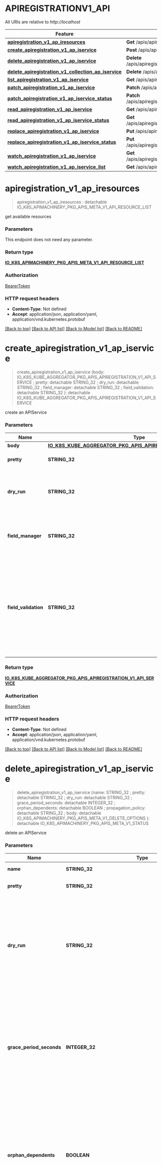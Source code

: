 # APIREGISTRATIONV1_API

All URIs are relative to *http://localhost*

Feature | HTTP request | Description
------------- | ------------- | -------------
[**apiregistration_v1_ap_iresources**](APIREGISTRATIONV1_API.md#apiregistration_v1_ap_iresources) | **Get** /apis/apiregistration.k8s.io/v1/ | 
[**create_apiregistration_v1_ap_iservice**](APIREGISTRATIONV1_API.md#create_apiregistration_v1_ap_iservice) | **Post** /apis/apiregistration.k8s.io/v1/apiservices | 
[**delete_apiregistration_v1_ap_iservice**](APIREGISTRATIONV1_API.md#delete_apiregistration_v1_ap_iservice) | **Delete** /apis/apiregistration.k8s.io/v1/apiservices/{name} | 
[**delete_apiregistration_v1_collection_ap_iservice**](APIREGISTRATIONV1_API.md#delete_apiregistration_v1_collection_ap_iservice) | **Delete** /apis/apiregistration.k8s.io/v1/apiservices | 
[**list_apiregistration_v1_ap_iservice**](APIREGISTRATIONV1_API.md#list_apiregistration_v1_ap_iservice) | **Get** /apis/apiregistration.k8s.io/v1/apiservices | 
[**patch_apiregistration_v1_ap_iservice**](APIREGISTRATIONV1_API.md#patch_apiregistration_v1_ap_iservice) | **Patch** /apis/apiregistration.k8s.io/v1/apiservices/{name} | 
[**patch_apiregistration_v1_ap_iservice_status**](APIREGISTRATIONV1_API.md#patch_apiregistration_v1_ap_iservice_status) | **Patch** /apis/apiregistration.k8s.io/v1/apiservices/{name}/status | 
[**read_apiregistration_v1_ap_iservice**](APIREGISTRATIONV1_API.md#read_apiregistration_v1_ap_iservice) | **Get** /apis/apiregistration.k8s.io/v1/apiservices/{name} | 
[**read_apiregistration_v1_ap_iservice_status**](APIREGISTRATIONV1_API.md#read_apiregistration_v1_ap_iservice_status) | **Get** /apis/apiregistration.k8s.io/v1/apiservices/{name}/status | 
[**replace_apiregistration_v1_ap_iservice**](APIREGISTRATIONV1_API.md#replace_apiregistration_v1_ap_iservice) | **Put** /apis/apiregistration.k8s.io/v1/apiservices/{name} | 
[**replace_apiregistration_v1_ap_iservice_status**](APIREGISTRATIONV1_API.md#replace_apiregistration_v1_ap_iservice_status) | **Put** /apis/apiregistration.k8s.io/v1/apiservices/{name}/status | 
[**watch_apiregistration_v1_ap_iservice**](APIREGISTRATIONV1_API.md#watch_apiregistration_v1_ap_iservice) | **Get** /apis/apiregistration.k8s.io/v1/watch/apiservices/{name} | 
[**watch_apiregistration_v1_ap_iservice_list**](APIREGISTRATIONV1_API.md#watch_apiregistration_v1_ap_iservice_list) | **Get** /apis/apiregistration.k8s.io/v1/watch/apiservices | 


# **apiregistration_v1_ap_iresources**
> apiregistration_v1_ap_iresources : detachable IO_K8S_APIMACHINERY_PKG_APIS_META_V1_API_RESOURCE_LIST




get available resources


### Parameters
This endpoint does not need any parameter.

### Return type

[**IO_K8S_APIMACHINERY_PKG_APIS_META_V1_API_RESOURCE_LIST**](io.k8s.apimachinery.pkg.apis.meta.v1.APIResourceList.md)

### Authorization

[BearerToken](../README.md#BearerToken)

### HTTP request headers

 - **Content-Type**: Not defined
 - **Accept**: application/json, application/yaml, application/vnd.kubernetes.protobuf

[[Back to top]](#) [[Back to API list]](../README.md#documentation-for-api-endpoints) [[Back to Model list]](../README.md#documentation-for-models) [[Back to README]](../README.md)

# **create_apiregistration_v1_ap_iservice**
> create_apiregistration_v1_ap_iservice (body: IO_K8S_KUBE_AGGREGATOR_PKG_APIS_APIREGISTRATION_V1_API_SERVICE ; pretty:  detachable STRING_32 ; dry_run:  detachable STRING_32 ; field_manager:  detachable STRING_32 ; field_validation:  detachable STRING_32 ): detachable IO_K8S_KUBE_AGGREGATOR_PKG_APIS_APIREGISTRATION_V1_API_SERVICE




create an APIService


### Parameters

Name | Type | Description  | Notes
------------- | ------------- | ------------- | -------------
 **body** | [**IO_K8S_KUBE_AGGREGATOR_PKG_APIS_APIREGISTRATION_V1_API_SERVICE**](IO_K8S_KUBE_AGGREGATOR_PKG_APIS_APIREGISTRATION_V1_API_SERVICE.md)|  | 
 **pretty** | **STRING_32**| If &#39;true&#39;, then the output is pretty printed. | [optional] [default to null]
 **dry_run** | **STRING_32**| When present, indicates that modifications should not be persisted. An invalid or unrecognized dryRun directive will result in an error response and no further processing of the request. Valid values are: - All: all dry run stages will be processed | [optional] [default to null]
 **field_manager** | **STRING_32**| fieldManager is a name associated with the actor or entity that is making these changes. The value must be less than or 128 characters long, and only contain printable characters, as defined by https://golang.org/pkg/unicode/#IsPrint. | [optional] [default to null]
 **field_validation** | **STRING_32**| fieldValidation determines how the server should respond to unknown/duplicate fields in the object in the request. Introduced as alpha in 1.23, older servers or servers with the &#x60;ServerSideFieldValidation&#x60; feature disabled will discard valid values specified in  this param and not perform any server side field validation. Valid values are: - Ignore: ignores unknown/duplicate fields. - Warn: responds with a warning for each unknown/duplicate field, but successfully serves the request. - Strict: fails the request on unknown/duplicate fields. | [optional] [default to null]

### Return type

[**IO_K8S_KUBE_AGGREGATOR_PKG_APIS_APIREGISTRATION_V1_API_SERVICE**](io.k8s.kube-aggregator.pkg.apis.apiregistration.v1.APIService.md)

### Authorization

[BearerToken](../README.md#BearerToken)

### HTTP request headers

 - **Content-Type**: Not defined
 - **Accept**: application/json, application/yaml, application/vnd.kubernetes.protobuf

[[Back to top]](#) [[Back to API list]](../README.md#documentation-for-api-endpoints) [[Back to Model list]](../README.md#documentation-for-models) [[Back to README]](../README.md)

# **delete_apiregistration_v1_ap_iservice**
> delete_apiregistration_v1_ap_iservice (name: STRING_32 ; pretty:  detachable STRING_32 ; dry_run:  detachable STRING_32 ; grace_period_seconds:  detachable INTEGER_32 ; orphan_dependents:  detachable BOOLEAN ; propagation_policy:  detachable STRING_32 ; body:  detachable IO_K8S_APIMACHINERY_PKG_APIS_META_V1_DELETE_OPTIONS ): detachable IO_K8S_APIMACHINERY_PKG_APIS_META_V1_STATUS




delete an APIService


### Parameters

Name | Type | Description  | Notes
------------- | ------------- | ------------- | -------------
 **name** | **STRING_32**| name of the APIService | [default to null]
 **pretty** | **STRING_32**| If &#39;true&#39;, then the output is pretty printed. | [optional] [default to null]
 **dry_run** | **STRING_32**| When present, indicates that modifications should not be persisted. An invalid or unrecognized dryRun directive will result in an error response and no further processing of the request. Valid values are: - All: all dry run stages will be processed | [optional] [default to null]
 **grace_period_seconds** | **INTEGER_32**| The duration in seconds before the object should be deleted. Value must be non-negative integer. The value zero indicates delete immediately. If this value is nil, the default grace period for the specified type will be used. Defaults to a per object value if not specified. zero means delete immediately. | [optional] [default to null]
 **orphan_dependents** | **BOOLEAN**| Deprecated: please use the PropagationPolicy, this field will be deprecated in 1.7. Should the dependent objects be orphaned. If true/false, the \&quot;orphan\&quot; finalizer will be added to/removed from the object&#39;s finalizers list. Either this field or PropagationPolicy may be set, but not both. | [optional] [default to null]
 **propagation_policy** | **STRING_32**| Whether and how garbage collection will be performed. Either this field or OrphanDependents may be set, but not both. The default policy is decided by the existing finalizer set in the metadata.finalizers and the resource-specific default policy. Acceptable values are: &#39;Orphan&#39; - orphan the dependents; &#39;Background&#39; - allow the garbage collector to delete the dependents in the background; &#39;Foreground&#39; - a cascading policy that deletes all dependents in the foreground. | [optional] [default to null]
 **body** | [**IO_K8S_APIMACHINERY_PKG_APIS_META_V1_DELETE_OPTIONS**](IO_K8S_APIMACHINERY_PKG_APIS_META_V1_DELETE_OPTIONS.md)|  | [optional] 

### Return type

[**IO_K8S_APIMACHINERY_PKG_APIS_META_V1_STATUS**](io.k8s.apimachinery.pkg.apis.meta.v1.Status.md)

### Authorization

[BearerToken](../README.md#BearerToken)

### HTTP request headers

 - **Content-Type**: Not defined
 - **Accept**: application/json, application/yaml, application/vnd.kubernetes.protobuf

[[Back to top]](#) [[Back to API list]](../README.md#documentation-for-api-endpoints) [[Back to Model list]](../README.md#documentation-for-models) [[Back to README]](../README.md)

# **delete_apiregistration_v1_collection_ap_iservice**
> delete_apiregistration_v1_collection_ap_iservice (pretty:  detachable STRING_32 ; continue:  detachable STRING_32 ; dry_run:  detachable STRING_32 ; field_selector:  detachable STRING_32 ; grace_period_seconds:  detachable INTEGER_32 ; label_selector:  detachable STRING_32 ; limit:  detachable INTEGER_32 ; orphan_dependents:  detachable BOOLEAN ; propagation_policy:  detachable STRING_32 ; resource_version:  detachable STRING_32 ; resource_version_match:  detachable STRING_32 ; timeout_seconds:  detachable INTEGER_32 ; body:  detachable IO_K8S_APIMACHINERY_PKG_APIS_META_V1_DELETE_OPTIONS ): detachable IO_K8S_APIMACHINERY_PKG_APIS_META_V1_STATUS




delete collection of APIService


### Parameters

Name | Type | Description  | Notes
------------- | ------------- | ------------- | -------------
 **pretty** | **STRING_32**| If &#39;true&#39;, then the output is pretty printed. | [optional] [default to null]
 **continue** | **STRING_32**| The continue option should be set when retrieving more results from the server. Since this value is server defined, clients may only use the continue value from a previous query result with identical query parameters (except for the value of continue) and the server may reject a continue value it does not recognize. If the specified continue value is no longer valid whether due to expiration (generally five to fifteen minutes) or a configuration change on the server, the server will respond with a 410 ResourceExpired error together with a continue token. If the client needs a consistent list, it must restart their list without the continue field. Otherwise, the client may send another list request with the token received with the 410 error, the server will respond with a list starting from the next key, but from the latest snapshot, which is inconsistent from the previous list results - objects that are created, modified, or deleted after the first list request will be included in the response, as long as their keys are after the \&quot;next key\&quot;.  This field is not supported when watch is true. Clients may start a watch from the last resourceVersion value returned by the server and not miss any modifications. | [optional] [default to null]
 **dry_run** | **STRING_32**| When present, indicates that modifications should not be persisted. An invalid or unrecognized dryRun directive will result in an error response and no further processing of the request. Valid values are: - All: all dry run stages will be processed | [optional] [default to null]
 **field_selector** | **STRING_32**| A selector to restrict the list of returned objects by their fields. Defaults to everything. | [optional] [default to null]
 **grace_period_seconds** | **INTEGER_32**| The duration in seconds before the object should be deleted. Value must be non-negative integer. The value zero indicates delete immediately. If this value is nil, the default grace period for the specified type will be used. Defaults to a per object value if not specified. zero means delete immediately. | [optional] [default to null]
 **label_selector** | **STRING_32**| A selector to restrict the list of returned objects by their labels. Defaults to everything. | [optional] [default to null]
 **limit** | **INTEGER_32**| limit is a maximum number of responses to return for a list call. If more items exist, the server will set the &#x60;continue&#x60; field on the list metadata to a value that can be used with the same initial query to retrieve the next set of results. Setting a limit may return fewer than the requested amount of items (up to zero items) in the event all requested objects are filtered out and clients should only use the presence of the continue field to determine whether more results are available. Servers may choose not to support the limit argument and will return all of the available results. If limit is specified and the continue field is empty, clients may assume that no more results are available. This field is not supported if watch is true.  The server guarantees that the objects returned when using continue will be identical to issuing a single list call without a limit - that is, no objects created, modified, or deleted after the first request is issued will be included in any subsequent continued requests. This is sometimes referred to as a consistent snapshot, and ensures that a client that is using limit to receive smaller chunks of a very large result can ensure they see all possible objects. If objects are updated during a chunked list the version of the object that was present at the time the first list result was calculated is returned. | [optional] [default to null]
 **orphan_dependents** | **BOOLEAN**| Deprecated: please use the PropagationPolicy, this field will be deprecated in 1.7. Should the dependent objects be orphaned. If true/false, the \&quot;orphan\&quot; finalizer will be added to/removed from the object&#39;s finalizers list. Either this field or PropagationPolicy may be set, but not both. | [optional] [default to null]
 **propagation_policy** | **STRING_32**| Whether and how garbage collection will be performed. Either this field or OrphanDependents may be set, but not both. The default policy is decided by the existing finalizer set in the metadata.finalizers and the resource-specific default policy. Acceptable values are: &#39;Orphan&#39; - orphan the dependents; &#39;Background&#39; - allow the garbage collector to delete the dependents in the background; &#39;Foreground&#39; - a cascading policy that deletes all dependents in the foreground. | [optional] [default to null]
 **resource_version** | **STRING_32**| resourceVersion sets a constraint on what resource versions a request may be served from. See https://kubernetes.io/docs/reference/using-api/api-concepts/#resource-versions for details.  Defaults to unset | [optional] [default to null]
 **resource_version_match** | **STRING_32**| resourceVersionMatch determines how resourceVersion is applied to list calls. It is highly recommended that resourceVersionMatch be set for list calls where resourceVersion is set See https://kubernetes.io/docs/reference/using-api/api-concepts/#resource-versions for details.  Defaults to unset | [optional] [default to null]
 **timeout_seconds** | **INTEGER_32**| Timeout for the list/watch call. This limits the duration of the call, regardless of any activity or inactivity. | [optional] [default to null]
 **body** | [**IO_K8S_APIMACHINERY_PKG_APIS_META_V1_DELETE_OPTIONS**](IO_K8S_APIMACHINERY_PKG_APIS_META_V1_DELETE_OPTIONS.md)|  | [optional] 

### Return type

[**IO_K8S_APIMACHINERY_PKG_APIS_META_V1_STATUS**](io.k8s.apimachinery.pkg.apis.meta.v1.Status.md)

### Authorization

[BearerToken](../README.md#BearerToken)

### HTTP request headers

 - **Content-Type**: Not defined
 - **Accept**: application/json, application/yaml, application/vnd.kubernetes.protobuf

[[Back to top]](#) [[Back to API list]](../README.md#documentation-for-api-endpoints) [[Back to Model list]](../README.md#documentation-for-models) [[Back to README]](../README.md)

# **list_apiregistration_v1_ap_iservice**
> list_apiregistration_v1_ap_iservice (pretty:  detachable STRING_32 ; allow_watch_bookmarks:  detachable BOOLEAN ; continue:  detachable STRING_32 ; field_selector:  detachable STRING_32 ; label_selector:  detachable STRING_32 ; limit:  detachable INTEGER_32 ; resource_version:  detachable STRING_32 ; resource_version_match:  detachable STRING_32 ; timeout_seconds:  detachable INTEGER_32 ; watch:  detachable BOOLEAN ): detachable IO_K8S_KUBE_AGGREGATOR_PKG_APIS_APIREGISTRATION_V1_API_SERVICE_LIST




list or watch objects of kind APIService


### Parameters

Name | Type | Description  | Notes
------------- | ------------- | ------------- | -------------
 **pretty** | **STRING_32**| If &#39;true&#39;, then the output is pretty printed. | [optional] [default to null]
 **allow_watch_bookmarks** | **BOOLEAN**| allowWatchBookmarks requests watch events with type \&quot;BOOKMARK\&quot;. Servers that do not implement bookmarks may ignore this flag and bookmarks are sent at the server&#39;s discretion. Clients should not assume bookmarks are returned at any specific interval, nor may they assume the server will send any BOOKMARK event during a session. If this is not a watch, this field is ignored. | [optional] [default to null]
 **continue** | **STRING_32**| The continue option should be set when retrieving more results from the server. Since this value is server defined, clients may only use the continue value from a previous query result with identical query parameters (except for the value of continue) and the server may reject a continue value it does not recognize. If the specified continue value is no longer valid whether due to expiration (generally five to fifteen minutes) or a configuration change on the server, the server will respond with a 410 ResourceExpired error together with a continue token. If the client needs a consistent list, it must restart their list without the continue field. Otherwise, the client may send another list request with the token received with the 410 error, the server will respond with a list starting from the next key, but from the latest snapshot, which is inconsistent from the previous list results - objects that are created, modified, or deleted after the first list request will be included in the response, as long as their keys are after the \&quot;next key\&quot;.  This field is not supported when watch is true. Clients may start a watch from the last resourceVersion value returned by the server and not miss any modifications. | [optional] [default to null]
 **field_selector** | **STRING_32**| A selector to restrict the list of returned objects by their fields. Defaults to everything. | [optional] [default to null]
 **label_selector** | **STRING_32**| A selector to restrict the list of returned objects by their labels. Defaults to everything. | [optional] [default to null]
 **limit** | **INTEGER_32**| limit is a maximum number of responses to return for a list call. If more items exist, the server will set the &#x60;continue&#x60; field on the list metadata to a value that can be used with the same initial query to retrieve the next set of results. Setting a limit may return fewer than the requested amount of items (up to zero items) in the event all requested objects are filtered out and clients should only use the presence of the continue field to determine whether more results are available. Servers may choose not to support the limit argument and will return all of the available results. If limit is specified and the continue field is empty, clients may assume that no more results are available. This field is not supported if watch is true.  The server guarantees that the objects returned when using continue will be identical to issuing a single list call without a limit - that is, no objects created, modified, or deleted after the first request is issued will be included in any subsequent continued requests. This is sometimes referred to as a consistent snapshot, and ensures that a client that is using limit to receive smaller chunks of a very large result can ensure they see all possible objects. If objects are updated during a chunked list the version of the object that was present at the time the first list result was calculated is returned. | [optional] [default to null]
 **resource_version** | **STRING_32**| resourceVersion sets a constraint on what resource versions a request may be served from. See https://kubernetes.io/docs/reference/using-api/api-concepts/#resource-versions for details.  Defaults to unset | [optional] [default to null]
 **resource_version_match** | **STRING_32**| resourceVersionMatch determines how resourceVersion is applied to list calls. It is highly recommended that resourceVersionMatch be set for list calls where resourceVersion is set See https://kubernetes.io/docs/reference/using-api/api-concepts/#resource-versions for details.  Defaults to unset | [optional] [default to null]
 **timeout_seconds** | **INTEGER_32**| Timeout for the list/watch call. This limits the duration of the call, regardless of any activity or inactivity. | [optional] [default to null]
 **watch** | **BOOLEAN**| Watch for changes to the described resources and return them as a stream of add, update, and remove notifications. Specify resourceVersion. | [optional] [default to null]

### Return type

[**IO_K8S_KUBE_AGGREGATOR_PKG_APIS_APIREGISTRATION_V1_API_SERVICE_LIST**](io.k8s.kube-aggregator.pkg.apis.apiregistration.v1.APIServiceList.md)

### Authorization

[BearerToken](../README.md#BearerToken)

### HTTP request headers

 - **Content-Type**: Not defined
 - **Accept**: application/json, application/yaml, application/vnd.kubernetes.protobuf, application/json;stream=watch, application/vnd.kubernetes.protobuf;stream=watch

[[Back to top]](#) [[Back to API list]](../README.md#documentation-for-api-endpoints) [[Back to Model list]](../README.md#documentation-for-models) [[Back to README]](../README.md)

# **patch_apiregistration_v1_ap_iservice**
> patch_apiregistration_v1_ap_iservice (name: STRING_32 ; body: ANY ; pretty:  detachable STRING_32 ; dry_run:  detachable STRING_32 ; field_manager:  detachable STRING_32 ; field_validation:  detachable STRING_32 ; force:  detachable BOOLEAN ): detachable IO_K8S_KUBE_AGGREGATOR_PKG_APIS_APIREGISTRATION_V1_API_SERVICE




partially update the specified APIService


### Parameters

Name | Type | Description  | Notes
------------- | ------------- | ------------- | -------------
 **name** | **STRING_32**| name of the APIService | [default to null]
 **body** | **ANY**|  | 
 **pretty** | **STRING_32**| If &#39;true&#39;, then the output is pretty printed. | [optional] [default to null]
 **dry_run** | **STRING_32**| When present, indicates that modifications should not be persisted. An invalid or unrecognized dryRun directive will result in an error response and no further processing of the request. Valid values are: - All: all dry run stages will be processed | [optional] [default to null]
 **field_manager** | **STRING_32**| fieldManager is a name associated with the actor or entity that is making these changes. The value must be less than or 128 characters long, and only contain printable characters, as defined by https://golang.org/pkg/unicode/#IsPrint. This field is required for apply requests (application/apply-patch) but optional for non-apply patch types (JsonPatch, MergePatch, StrategicMergePatch). | [optional] [default to null]
 **field_validation** | **STRING_32**| fieldValidation determines how the server should respond to unknown/duplicate fields in the object in the request. Introduced as alpha in 1.23, older servers or servers with the &#x60;ServerSideFieldValidation&#x60; feature disabled will discard valid values specified in  this param and not perform any server side field validation. Valid values are: - Ignore: ignores unknown/duplicate fields. - Warn: responds with a warning for each unknown/duplicate field, but successfully serves the request. - Strict: fails the request on unknown/duplicate fields. | [optional] [default to null]
 **force** | **BOOLEAN**| Force is going to \&quot;force\&quot; Apply requests. It means user will re-acquire conflicting fields owned by other people. Force flag must be unset for non-apply patch requests. | [optional] [default to null]

### Return type

[**IO_K8S_KUBE_AGGREGATOR_PKG_APIS_APIREGISTRATION_V1_API_SERVICE**](io.k8s.kube-aggregator.pkg.apis.apiregistration.v1.APIService.md)

### Authorization

[BearerToken](../README.md#BearerToken)

### HTTP request headers

 - **Content-Type**: application/json-patch+json, application/merge-patch+json, application/strategic-merge-patch+json, application/apply-patch+yaml
 - **Accept**: application/json, application/yaml, application/vnd.kubernetes.protobuf

[[Back to top]](#) [[Back to API list]](../README.md#documentation-for-api-endpoints) [[Back to Model list]](../README.md#documentation-for-models) [[Back to README]](../README.md)

# **patch_apiregistration_v1_ap_iservice_status**
> patch_apiregistration_v1_ap_iservice_status (name: STRING_32 ; body: ANY ; pretty:  detachable STRING_32 ; dry_run:  detachable STRING_32 ; field_manager:  detachable STRING_32 ; field_validation:  detachable STRING_32 ; force:  detachable BOOLEAN ): detachable IO_K8S_KUBE_AGGREGATOR_PKG_APIS_APIREGISTRATION_V1_API_SERVICE




partially update status of the specified APIService


### Parameters

Name | Type | Description  | Notes
------------- | ------------- | ------------- | -------------
 **name** | **STRING_32**| name of the APIService | [default to null]
 **body** | **ANY**|  | 
 **pretty** | **STRING_32**| If &#39;true&#39;, then the output is pretty printed. | [optional] [default to null]
 **dry_run** | **STRING_32**| When present, indicates that modifications should not be persisted. An invalid or unrecognized dryRun directive will result in an error response and no further processing of the request. Valid values are: - All: all dry run stages will be processed | [optional] [default to null]
 **field_manager** | **STRING_32**| fieldManager is a name associated with the actor or entity that is making these changes. The value must be less than or 128 characters long, and only contain printable characters, as defined by https://golang.org/pkg/unicode/#IsPrint. This field is required for apply requests (application/apply-patch) but optional for non-apply patch types (JsonPatch, MergePatch, StrategicMergePatch). | [optional] [default to null]
 **field_validation** | **STRING_32**| fieldValidation determines how the server should respond to unknown/duplicate fields in the object in the request. Introduced as alpha in 1.23, older servers or servers with the &#x60;ServerSideFieldValidation&#x60; feature disabled will discard valid values specified in  this param and not perform any server side field validation. Valid values are: - Ignore: ignores unknown/duplicate fields. - Warn: responds with a warning for each unknown/duplicate field, but successfully serves the request. - Strict: fails the request on unknown/duplicate fields. | [optional] [default to null]
 **force** | **BOOLEAN**| Force is going to \&quot;force\&quot; Apply requests. It means user will re-acquire conflicting fields owned by other people. Force flag must be unset for non-apply patch requests. | [optional] [default to null]

### Return type

[**IO_K8S_KUBE_AGGREGATOR_PKG_APIS_APIREGISTRATION_V1_API_SERVICE**](io.k8s.kube-aggregator.pkg.apis.apiregistration.v1.APIService.md)

### Authorization

[BearerToken](../README.md#BearerToken)

### HTTP request headers

 - **Content-Type**: application/json-patch+json, application/merge-patch+json, application/strategic-merge-patch+json, application/apply-patch+yaml
 - **Accept**: application/json, application/yaml, application/vnd.kubernetes.protobuf

[[Back to top]](#) [[Back to API list]](../README.md#documentation-for-api-endpoints) [[Back to Model list]](../README.md#documentation-for-models) [[Back to README]](../README.md)

# **read_apiregistration_v1_ap_iservice**
> read_apiregistration_v1_ap_iservice (name: STRING_32 ; pretty:  detachable STRING_32 ): detachable IO_K8S_KUBE_AGGREGATOR_PKG_APIS_APIREGISTRATION_V1_API_SERVICE




read the specified APIService


### Parameters

Name | Type | Description  | Notes
------------- | ------------- | ------------- | -------------
 **name** | **STRING_32**| name of the APIService | [default to null]
 **pretty** | **STRING_32**| If &#39;true&#39;, then the output is pretty printed. | [optional] [default to null]

### Return type

[**IO_K8S_KUBE_AGGREGATOR_PKG_APIS_APIREGISTRATION_V1_API_SERVICE**](io.k8s.kube-aggregator.pkg.apis.apiregistration.v1.APIService.md)

### Authorization

[BearerToken](../README.md#BearerToken)

### HTTP request headers

 - **Content-Type**: Not defined
 - **Accept**: application/json, application/yaml, application/vnd.kubernetes.protobuf

[[Back to top]](#) [[Back to API list]](../README.md#documentation-for-api-endpoints) [[Back to Model list]](../README.md#documentation-for-models) [[Back to README]](../README.md)

# **read_apiregistration_v1_ap_iservice_status**
> read_apiregistration_v1_ap_iservice_status (name: STRING_32 ; pretty:  detachable STRING_32 ): detachable IO_K8S_KUBE_AGGREGATOR_PKG_APIS_APIREGISTRATION_V1_API_SERVICE




read status of the specified APIService


### Parameters

Name | Type | Description  | Notes
------------- | ------------- | ------------- | -------------
 **name** | **STRING_32**| name of the APIService | [default to null]
 **pretty** | **STRING_32**| If &#39;true&#39;, then the output is pretty printed. | [optional] [default to null]

### Return type

[**IO_K8S_KUBE_AGGREGATOR_PKG_APIS_APIREGISTRATION_V1_API_SERVICE**](io.k8s.kube-aggregator.pkg.apis.apiregistration.v1.APIService.md)

### Authorization

[BearerToken](../README.md#BearerToken)

### HTTP request headers

 - **Content-Type**: Not defined
 - **Accept**: application/json, application/yaml, application/vnd.kubernetes.protobuf

[[Back to top]](#) [[Back to API list]](../README.md#documentation-for-api-endpoints) [[Back to Model list]](../README.md#documentation-for-models) [[Back to README]](../README.md)

# **replace_apiregistration_v1_ap_iservice**
> replace_apiregistration_v1_ap_iservice (name: STRING_32 ; body: IO_K8S_KUBE_AGGREGATOR_PKG_APIS_APIREGISTRATION_V1_API_SERVICE ; pretty:  detachable STRING_32 ; dry_run:  detachable STRING_32 ; field_manager:  detachable STRING_32 ; field_validation:  detachable STRING_32 ): detachable IO_K8S_KUBE_AGGREGATOR_PKG_APIS_APIREGISTRATION_V1_API_SERVICE




replace the specified APIService


### Parameters

Name | Type | Description  | Notes
------------- | ------------- | ------------- | -------------
 **name** | **STRING_32**| name of the APIService | [default to null]
 **body** | [**IO_K8S_KUBE_AGGREGATOR_PKG_APIS_APIREGISTRATION_V1_API_SERVICE**](IO_K8S_KUBE_AGGREGATOR_PKG_APIS_APIREGISTRATION_V1_API_SERVICE.md)|  | 
 **pretty** | **STRING_32**| If &#39;true&#39;, then the output is pretty printed. | [optional] [default to null]
 **dry_run** | **STRING_32**| When present, indicates that modifications should not be persisted. An invalid or unrecognized dryRun directive will result in an error response and no further processing of the request. Valid values are: - All: all dry run stages will be processed | [optional] [default to null]
 **field_manager** | **STRING_32**| fieldManager is a name associated with the actor or entity that is making these changes. The value must be less than or 128 characters long, and only contain printable characters, as defined by https://golang.org/pkg/unicode/#IsPrint. | [optional] [default to null]
 **field_validation** | **STRING_32**| fieldValidation determines how the server should respond to unknown/duplicate fields in the object in the request. Introduced as alpha in 1.23, older servers or servers with the &#x60;ServerSideFieldValidation&#x60; feature disabled will discard valid values specified in  this param and not perform any server side field validation. Valid values are: - Ignore: ignores unknown/duplicate fields. - Warn: responds with a warning for each unknown/duplicate field, but successfully serves the request. - Strict: fails the request on unknown/duplicate fields. | [optional] [default to null]

### Return type

[**IO_K8S_KUBE_AGGREGATOR_PKG_APIS_APIREGISTRATION_V1_API_SERVICE**](io.k8s.kube-aggregator.pkg.apis.apiregistration.v1.APIService.md)

### Authorization

[BearerToken](../README.md#BearerToken)

### HTTP request headers

 - **Content-Type**: Not defined
 - **Accept**: application/json, application/yaml, application/vnd.kubernetes.protobuf

[[Back to top]](#) [[Back to API list]](../README.md#documentation-for-api-endpoints) [[Back to Model list]](../README.md#documentation-for-models) [[Back to README]](../README.md)

# **replace_apiregistration_v1_ap_iservice_status**
> replace_apiregistration_v1_ap_iservice_status (name: STRING_32 ; body: IO_K8S_KUBE_AGGREGATOR_PKG_APIS_APIREGISTRATION_V1_API_SERVICE ; pretty:  detachable STRING_32 ; dry_run:  detachable STRING_32 ; field_manager:  detachable STRING_32 ; field_validation:  detachable STRING_32 ): detachable IO_K8S_KUBE_AGGREGATOR_PKG_APIS_APIREGISTRATION_V1_API_SERVICE




replace status of the specified APIService


### Parameters

Name | Type | Description  | Notes
------------- | ------------- | ------------- | -------------
 **name** | **STRING_32**| name of the APIService | [default to null]
 **body** | [**IO_K8S_KUBE_AGGREGATOR_PKG_APIS_APIREGISTRATION_V1_API_SERVICE**](IO_K8S_KUBE_AGGREGATOR_PKG_APIS_APIREGISTRATION_V1_API_SERVICE.md)|  | 
 **pretty** | **STRING_32**| If &#39;true&#39;, then the output is pretty printed. | [optional] [default to null]
 **dry_run** | **STRING_32**| When present, indicates that modifications should not be persisted. An invalid or unrecognized dryRun directive will result in an error response and no further processing of the request. Valid values are: - All: all dry run stages will be processed | [optional] [default to null]
 **field_manager** | **STRING_32**| fieldManager is a name associated with the actor or entity that is making these changes. The value must be less than or 128 characters long, and only contain printable characters, as defined by https://golang.org/pkg/unicode/#IsPrint. | [optional] [default to null]
 **field_validation** | **STRING_32**| fieldValidation determines how the server should respond to unknown/duplicate fields in the object in the request. Introduced as alpha in 1.23, older servers or servers with the &#x60;ServerSideFieldValidation&#x60; feature disabled will discard valid values specified in  this param and not perform any server side field validation. Valid values are: - Ignore: ignores unknown/duplicate fields. - Warn: responds with a warning for each unknown/duplicate field, but successfully serves the request. - Strict: fails the request on unknown/duplicate fields. | [optional] [default to null]

### Return type

[**IO_K8S_KUBE_AGGREGATOR_PKG_APIS_APIREGISTRATION_V1_API_SERVICE**](io.k8s.kube-aggregator.pkg.apis.apiregistration.v1.APIService.md)

### Authorization

[BearerToken](../README.md#BearerToken)

### HTTP request headers

 - **Content-Type**: Not defined
 - **Accept**: application/json, application/yaml, application/vnd.kubernetes.protobuf

[[Back to top]](#) [[Back to API list]](../README.md#documentation-for-api-endpoints) [[Back to Model list]](../README.md#documentation-for-models) [[Back to README]](../README.md)

# **watch_apiregistration_v1_ap_iservice**
> watch_apiregistration_v1_ap_iservice (name: STRING_32 ; allow_watch_bookmarks:  detachable BOOLEAN ; continue:  detachable STRING_32 ; field_selector:  detachable STRING_32 ; label_selector:  detachable STRING_32 ; limit:  detachable INTEGER_32 ; pretty:  detachable STRING_32 ; resource_version:  detachable STRING_32 ; resource_version_match:  detachable STRING_32 ; timeout_seconds:  detachable INTEGER_32 ; watch:  detachable BOOLEAN ): detachable IO_K8S_APIMACHINERY_PKG_APIS_META_V1_WATCH_EVENT




watch changes to an object of kind APIService. deprecated: use the 'watch' parameter with a list operation instead, filtered to a single item with the 'fieldSelector' parameter.


### Parameters

Name | Type | Description  | Notes
------------- | ------------- | ------------- | -------------
 **name** | **STRING_32**| name of the APIService | [default to null]
 **allow_watch_bookmarks** | **BOOLEAN**| allowWatchBookmarks requests watch events with type \&quot;BOOKMARK\&quot;. Servers that do not implement bookmarks may ignore this flag and bookmarks are sent at the server&#39;s discretion. Clients should not assume bookmarks are returned at any specific interval, nor may they assume the server will send any BOOKMARK event during a session. If this is not a watch, this field is ignored. | [optional] [default to null]
 **continue** | **STRING_32**| The continue option should be set when retrieving more results from the server. Since this value is server defined, clients may only use the continue value from a previous query result with identical query parameters (except for the value of continue) and the server may reject a continue value it does not recognize. If the specified continue value is no longer valid whether due to expiration (generally five to fifteen minutes) or a configuration change on the server, the server will respond with a 410 ResourceExpired error together with a continue token. If the client needs a consistent list, it must restart their list without the continue field. Otherwise, the client may send another list request with the token received with the 410 error, the server will respond with a list starting from the next key, but from the latest snapshot, which is inconsistent from the previous list results - objects that are created, modified, or deleted after the first list request will be included in the response, as long as their keys are after the \&quot;next key\&quot;.  This field is not supported when watch is true. Clients may start a watch from the last resourceVersion value returned by the server and not miss any modifications. | [optional] [default to null]
 **field_selector** | **STRING_32**| A selector to restrict the list of returned objects by their fields. Defaults to everything. | [optional] [default to null]
 **label_selector** | **STRING_32**| A selector to restrict the list of returned objects by their labels. Defaults to everything. | [optional] [default to null]
 **limit** | **INTEGER_32**| limit is a maximum number of responses to return for a list call. If more items exist, the server will set the &#x60;continue&#x60; field on the list metadata to a value that can be used with the same initial query to retrieve the next set of results. Setting a limit may return fewer than the requested amount of items (up to zero items) in the event all requested objects are filtered out and clients should only use the presence of the continue field to determine whether more results are available. Servers may choose not to support the limit argument and will return all of the available results. If limit is specified and the continue field is empty, clients may assume that no more results are available. This field is not supported if watch is true.  The server guarantees that the objects returned when using continue will be identical to issuing a single list call without a limit - that is, no objects created, modified, or deleted after the first request is issued will be included in any subsequent continued requests. This is sometimes referred to as a consistent snapshot, and ensures that a client that is using limit to receive smaller chunks of a very large result can ensure they see all possible objects. If objects are updated during a chunked list the version of the object that was present at the time the first list result was calculated is returned. | [optional] [default to null]
 **pretty** | **STRING_32**| If &#39;true&#39;, then the output is pretty printed. | [optional] [default to null]
 **resource_version** | **STRING_32**| resourceVersion sets a constraint on what resource versions a request may be served from. See https://kubernetes.io/docs/reference/using-api/api-concepts/#resource-versions for details.  Defaults to unset | [optional] [default to null]
 **resource_version_match** | **STRING_32**| resourceVersionMatch determines how resourceVersion is applied to list calls. It is highly recommended that resourceVersionMatch be set for list calls where resourceVersion is set See https://kubernetes.io/docs/reference/using-api/api-concepts/#resource-versions for details.  Defaults to unset | [optional] [default to null]
 **timeout_seconds** | **INTEGER_32**| Timeout for the list/watch call. This limits the duration of the call, regardless of any activity or inactivity. | [optional] [default to null]
 **watch** | **BOOLEAN**| Watch for changes to the described resources and return them as a stream of add, update, and remove notifications. Specify resourceVersion. | [optional] [default to null]

### Return type

[**IO_K8S_APIMACHINERY_PKG_APIS_META_V1_WATCH_EVENT**](io.k8s.apimachinery.pkg.apis.meta.v1.WatchEvent.md)

### Authorization

[BearerToken](../README.md#BearerToken)

### HTTP request headers

 - **Content-Type**: Not defined
 - **Accept**: application/json, application/yaml, application/vnd.kubernetes.protobuf, application/json;stream=watch, application/vnd.kubernetes.protobuf;stream=watch

[[Back to top]](#) [[Back to API list]](../README.md#documentation-for-api-endpoints) [[Back to Model list]](../README.md#documentation-for-models) [[Back to README]](../README.md)

# **watch_apiregistration_v1_ap_iservice_list**
> watch_apiregistration_v1_ap_iservice_list (allow_watch_bookmarks:  detachable BOOLEAN ; continue:  detachable STRING_32 ; field_selector:  detachable STRING_32 ; label_selector:  detachable STRING_32 ; limit:  detachable INTEGER_32 ; pretty:  detachable STRING_32 ; resource_version:  detachable STRING_32 ; resource_version_match:  detachable STRING_32 ; timeout_seconds:  detachable INTEGER_32 ; watch:  detachable BOOLEAN ): detachable IO_K8S_APIMACHINERY_PKG_APIS_META_V1_WATCH_EVENT




watch individual changes to a list of APIService. deprecated: use the 'watch' parameter with a list operation instead.


### Parameters

Name | Type | Description  | Notes
------------- | ------------- | ------------- | -------------
 **allow_watch_bookmarks** | **BOOLEAN**| allowWatchBookmarks requests watch events with type \&quot;BOOKMARK\&quot;. Servers that do not implement bookmarks may ignore this flag and bookmarks are sent at the server&#39;s discretion. Clients should not assume bookmarks are returned at any specific interval, nor may they assume the server will send any BOOKMARK event during a session. If this is not a watch, this field is ignored. | [optional] [default to null]
 **continue** | **STRING_32**| The continue option should be set when retrieving more results from the server. Since this value is server defined, clients may only use the continue value from a previous query result with identical query parameters (except for the value of continue) and the server may reject a continue value it does not recognize. If the specified continue value is no longer valid whether due to expiration (generally five to fifteen minutes) or a configuration change on the server, the server will respond with a 410 ResourceExpired error together with a continue token. If the client needs a consistent list, it must restart their list without the continue field. Otherwise, the client may send another list request with the token received with the 410 error, the server will respond with a list starting from the next key, but from the latest snapshot, which is inconsistent from the previous list results - objects that are created, modified, or deleted after the first list request will be included in the response, as long as their keys are after the \&quot;next key\&quot;.  This field is not supported when watch is true. Clients may start a watch from the last resourceVersion value returned by the server and not miss any modifications. | [optional] [default to null]
 **field_selector** | **STRING_32**| A selector to restrict the list of returned objects by their fields. Defaults to everything. | [optional] [default to null]
 **label_selector** | **STRING_32**| A selector to restrict the list of returned objects by their labels. Defaults to everything. | [optional] [default to null]
 **limit** | **INTEGER_32**| limit is a maximum number of responses to return for a list call. If more items exist, the server will set the &#x60;continue&#x60; field on the list metadata to a value that can be used with the same initial query to retrieve the next set of results. Setting a limit may return fewer than the requested amount of items (up to zero items) in the event all requested objects are filtered out and clients should only use the presence of the continue field to determine whether more results are available. Servers may choose not to support the limit argument and will return all of the available results. If limit is specified and the continue field is empty, clients may assume that no more results are available. This field is not supported if watch is true.  The server guarantees that the objects returned when using continue will be identical to issuing a single list call without a limit - that is, no objects created, modified, or deleted after the first request is issued will be included in any subsequent continued requests. This is sometimes referred to as a consistent snapshot, and ensures that a client that is using limit to receive smaller chunks of a very large result can ensure they see all possible objects. If objects are updated during a chunked list the version of the object that was present at the time the first list result was calculated is returned. | [optional] [default to null]
 **pretty** | **STRING_32**| If &#39;true&#39;, then the output is pretty printed. | [optional] [default to null]
 **resource_version** | **STRING_32**| resourceVersion sets a constraint on what resource versions a request may be served from. See https://kubernetes.io/docs/reference/using-api/api-concepts/#resource-versions for details.  Defaults to unset | [optional] [default to null]
 **resource_version_match** | **STRING_32**| resourceVersionMatch determines how resourceVersion is applied to list calls. It is highly recommended that resourceVersionMatch be set for list calls where resourceVersion is set See https://kubernetes.io/docs/reference/using-api/api-concepts/#resource-versions for details.  Defaults to unset | [optional] [default to null]
 **timeout_seconds** | **INTEGER_32**| Timeout for the list/watch call. This limits the duration of the call, regardless of any activity or inactivity. | [optional] [default to null]
 **watch** | **BOOLEAN**| Watch for changes to the described resources and return them as a stream of add, update, and remove notifications. Specify resourceVersion. | [optional] [default to null]

### Return type

[**IO_K8S_APIMACHINERY_PKG_APIS_META_V1_WATCH_EVENT**](io.k8s.apimachinery.pkg.apis.meta.v1.WatchEvent.md)

### Authorization

[BearerToken](../README.md#BearerToken)

### HTTP request headers

 - **Content-Type**: Not defined
 - **Accept**: application/json, application/yaml, application/vnd.kubernetes.protobuf, application/json;stream=watch, application/vnd.kubernetes.protobuf;stream=watch

[[Back to top]](#) [[Back to API list]](../README.md#documentation-for-api-endpoints) [[Back to Model list]](../README.md#documentation-for-models) [[Back to README]](../README.md)

